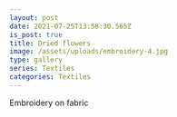 ```yaml
---
layout: post
date: 2021-07-25T13:58:30.565Z
is_post: true
title: Dried flowers
image: /assets/uploads/embroidery-4.jpg
type: gallery
series: Textiles
categories: Textiles
---
```

Embroidery on fabric